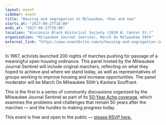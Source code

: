 ```yaml
---
layout: event
sidebar: event
title: "Housing and segregation in Milwaukee, then and now"
starts_at: "2017-09-27T18:00"
ends_at: "2017-09-27T20:00"
location: "Wisconsin Black Historical Society (2620 W. Center St.)"
organization: "Milwaukee Journal Sentinel, March On Milwaukee 50th"
external_link: "https://www.eventbrite.com/e/housing-and-segregation-in-milwaukee-then-and-now-tickets-37757482647"
---
```


In 1967, activists launched 200 nights of marches pushing for passage of a meaningful open housing ordinance. This panel hosted by the Milwaukee Journal Sentinel will include original marchers, reflecting on what they hoped to achieve and where we stand today, as well as representatives of groups working to improve housing and increase opportunities. The panel moderator will be March On Milwaukee 50th's Kantara Souffrant.

This is the first in a series of community discussions organized by the Milwaukee Journal Sentinel as part of its [50-Year Ache coverage](https://projects.jsonline.com/topics/50-year-ache/), which examines the problems and challenges that remain 50 years after the marches — and the hurdles to making progress today.

This event is free and open to the public — [please RSVP here.](https://www.eventbrite.com/e/housing-and-segregation-in-milwaukee-then-and-now-tickets-37757482647)

